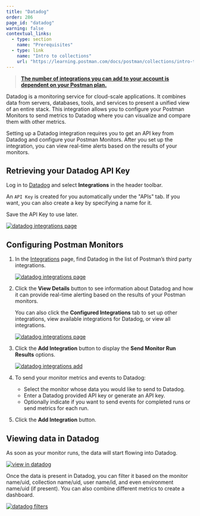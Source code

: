 ```yaml
---
title: "Datadog"
order: 286
page_id: "datadog"
warning: false
contextual_links:
  - type: section
    name: "Prerequisites"
  - type: link
    name: "Intro to collections"
    url: "https://learning.postman.com/docs/postman/collections/intro-to-collections"
---
```


> __[The number of integrations you can add to your account is dependent on your Postman plan.](https://www.getpostman.com/pricing)__

Datadog is a monitoring service for cloud-scale applications. It combines data from servers, databases, tools, and services to present a unified view of an entire stack. This integration allows you to configure your Postman Monitors to send metrics to Datadog where you can visualize and compare them with other metrics.

Setting up a Datadog integration requires you to get an API key from Datadog and configure your Postman Monitors. After you set up the integration, you can view real-time alerts based on the results of your monitors.

## Retrieving your Datadog API Key

Log in to [Datadog](https://app.datadoghq.com/account/settings#api) and select __Integrations__ in the header toolbar.

An `API Key` is created for you automatically under the "APIs" tab. If you want, you can also create a key by specifying a name for it.

Save the API Key to use later.

[![datadog integrations page](https://assets.postman.com/postman-docs/58830948.png)](https://assets.postman.com/postman-docs/58830948.png)

## Configuring Postman Monitors

1. In the [Integrations](https://go.postman.co/workspaces) page, find Datadog in the list of Postman’s third party integrations.

    [![datadog integrations page](https://assets.postman.com/postman-docs/integrations_datadog2.png)](https://assets.postman.com/postman-docs/integrations_datadog2.png)

1. Click the **View Details** button to see information about Datadog and how it can provide real-time alerting based on the results of your Postman monitors.

    You can also click the **Configured Integrations** tab to set up other integrations, view available integrations for Datadog, or view all integrations.

    [![datadog integrations page](https://assets.postman.com/postman-docs/WS-datadog-config.png)](https://assets.postman.com/postman-docs/WS-datadog-config.png)

1. Click the **Add Integration** button to display the **Send Monitor Run Results** options.

    [![datadog integrations add](https://assets.postman.com/postman-docs/integrations_datadog_sendMonitor.png)](https://assets.postman.com/postman-docs/integrations_datadog_sendMonitor.png)

1. To send your monitor metrics and events to Datadog:

    * Select the monitor whose data you would like to send to Datadog.
    * Enter a Datadog provided API key or generate an API key.
    * Optionally indicate if you want to send events for completed runs or send metrics for each run.

1. Click the **Add Integration** button.

## Viewing data in Datadog

As soon as your monitor runs, the data will start flowing into Datadog.

[![view in datadog](https://assets.postman.com/postman-docs/58831748.png)](https://assets.postman.com/postman-docs/58831748.png)

Once the data is present in Datadog, you can filter it based on the monitor name/uid, collection name/uid, user name/id, and even environment name/uid (if present). You can also combine different metrics to create a dashboard.

[![datadog filters](https://assets.postman.com/postman-docs/58831776.png)](https://assets.postman.com/postman-docs/58831776.png)
